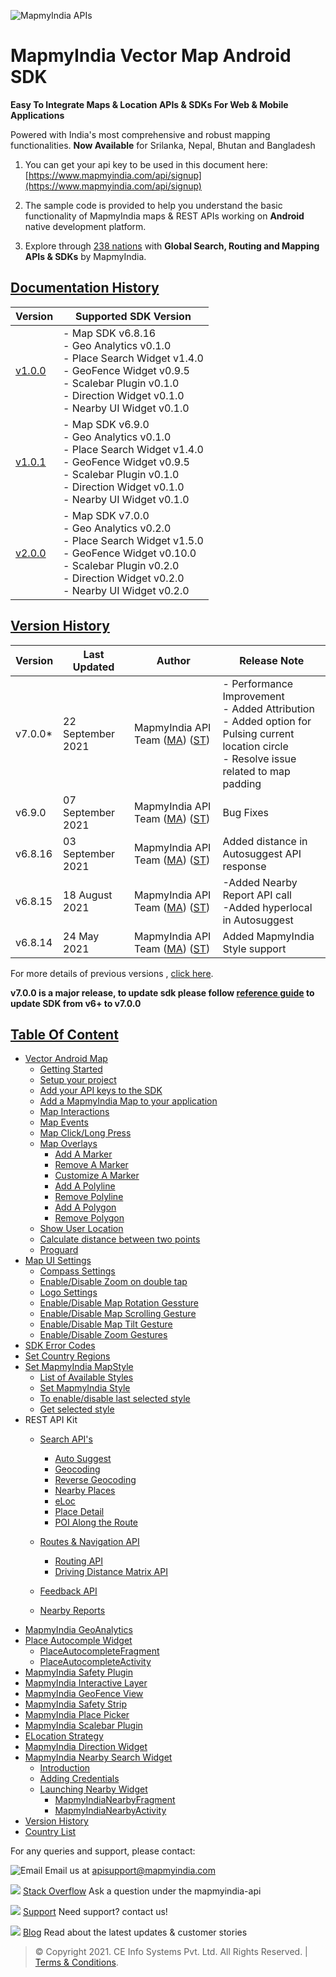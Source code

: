 

![MapmyIndia APIs](https://www.mapmyindia.com/api/img/mapmyindia-api.png)
# MapmyIndia Vector Map Android SDK

**Easy To Integrate Maps & Location APIs & SDKs For Web & Mobile Applications**

Powered with India's most comprehensive and robust mapping functionalities.
**Now Available**  for Srilanka, Nepal, Bhutan and Bangladesh

1. You can get your api key to be used in this document here: [https://www.mapmyindia.com/api/signup](https://www.mapmyindia.com/api/signup)

2. The sample code is provided to help you understand the basic functionality of MapmyIndia maps & REST APIs working on **Android** native development platform.

4. Explore through [238 nations](https://github.com/MapmyIndia/mapmyindia-rest-api/blob/master/docs/countryISO.md) with **Global Search, Routing and Mapping APIs & SDKs** by MapmyIndia.

## [Documentation History](#Documentation-History)

| Version | Supported SDK Version |
| ---- | ---- | 
| [v1.0.0](./docs/v1.0.0/README.md) | - Map SDK v6.8.16 <br/> - Geo Analytics v0.1.0 <br/> - Place Search Widget v1.4.0 <br/> - GeoFence Widget v0.9.5 <br/> - Scalebar Plugin v0.1.0 <br/> - Direction Widget v0.1.0 <br/> - Nearby UI Widget v0.1.0 |
| [v1.0.1](docs/v1.0.1/README.md) | - Map SDK v6.9.0 <br/> - Geo Analytics v0.1.0 <br/> - Place Search Widget v1.4.0 <br/> - GeoFence Widget v0.9.5 <br/> - Scalebar Plugin v0.1.0 <br/> - Direction Widget v0.1.0 <br/> - Nearby UI Widget v0.1.0 |
| [v2.0.0](docs/v2.0.0/README.md) | - Map SDK v7.0.0 <br/> - Geo Analytics v0.2.0 <br/> - Place Search Widget v1.5.0 <br/> - GeoFence Widget v0.10.0 <br/> - Scalebar Plugin v0.2.0 <br/> - Direction Widget v0.2.0 <br/> - Nearby UI Widget v0.2.0 |

## [Version History](#Version-History)


| Version | Last Updated | Author |  Release Note|
| ---- | ---- | ---- | ---- |
| v7.0.0* | 22 September 2021 | MapmyIndia API Team ([MA](https://github.com/mdakram)) ([ST](https://github.com/saksham66)) |   - Performance Improvement<br/>- Added Attribution<br/>- Added option for Pulsing current location circle<br/>- Resolve issue related to map padding |
| v6.9.0 | 07 September 2021 | MapmyIndia API Team ([MA](https://github.com/mdakram)) ([ST](https://github.com/saksham66)) |   Bug Fixes |
| v6.8.16 | 03 September 2021 | MapmyIndia API Team ([MA](https://github.com/mdakram)) ([ST](https://github.com/saksham66)) |   Added distance in Autosuggest API response |
| v6.8.15 | 18 August 2021 | MapmyIndia API Team ([MA](https://github.com/mdakram)) ([ST](https://github.com/saksham66)) |  -Added Nearby Report API call<br/>-Added hyperlocal in Autosuggest |
| v6.8.14 | 24 May 2021 | MapmyIndia API Team ([MA](https://github.com/mdakram)) ([ST](https://github.com/saksham66)) |  Added MapmyIndia Style support |


For more details of previous versions , [click here](./docs/v2.0.0/Version-History.md).

**v7.0.0 is a major release, to update sdk please follow [reference guide](./docs/v2.0.0/Reference-Guide)  to update SDK from v6+ to v7.0.0**

## [Table Of Content](#Table-Of-Content)
- [Vector Android Map](docs/v2.0.0/Getting-Started.md)
   * [Getting Started](docs/v2.0.0/Getting-Started.md#getting-started)
   * [Setup your project](docs/v2.0.0/Getting-Started.md#setup-your-project)
   * [Add your API keys to the SDK](docs/v2.0.0/Getting-Started.md#add-your-api-keys-to-the-sdk)
   * [Add a MapmyIndia Map to your application](docs/v2.0.0/Getting-Started.md#add-a-mapmyindia-map-to-your-application)
   * [Map Interactions](docs/v2.0.0/Getting-Started.md#map-interactions)
   * [Map Events](docs/v2.0.0/Getting-Started.md#map-events)
   * [Map Click/Long Press](docs/v2.0.0/Getting-Started.md#map-click-long-press)
   * [Map Overlays](docs/v2.0.0/Getting-Started.md#map-overlays)
       - [Add A Marker](docs/v2.0.0/Getting-Started.md#add-a-marker)
       - [Remove A Marker](docs/v2.0.0/Getting-Started.md#remove-a-marker)
       - [Customize A Marker](docs/v2.0.0/Getting-Started.md#customize-a-marker)
       - [Add A Polyline](docs/v2.0.0/Getting-Started.md#add-a-polyline)
       - [Remove Polyline](docs/v2.0.0/Getting-Started.md#remove-polyline)
       - [Add A Polygon](docs/v2.0.0/Getting-Started.md#add-a-polygon)
       - [Remove Polygon](docs/v2.0.0/Getting-Started.md#remove-polygon)
    * [Show User Location](docs/v2.0.0/Getting-Started.md#show-user-location)
    * [Calculate distance between two points](docs/v2.0.0/Getting-Started.md#calculate-distance-between-points)
    * [Proguard](docs/v2.0.0/Getting-Started.md#proguard)
- [Map UI Settings](./docs/v2.0.0/Map-UI-Settings.md)
   * [Compass Settings](./docs/v2.0.0/Map-UI-Settings.md#Compass-Settings)
   * [Enable/Disable Zoom on double tap](./docs/v2.0.0/Map-UI-Settings.md#Enable-disable-zoom)
   * [Logo Settings](./docs/v2.0.0/Map-UI-Settings.md/#Logo-settings)
   * [Enable/Disable Map Rotation Gessture](./docs/v2.0.0/Map-UI-Settings.md#Enable-disable-rotation)
   * [Enable/Disable Map Scrolling Gesture](./docs/v2.0.0/Map-UI-Settings.md#Enable-disable-scrolling)
   * [Enable/Disable Map Tilt Gesture](./docs/v2.0.0/Map-UI-Settings.md#Enable-disable-tilt)
   * [Enable/Disable Zoom Gestures](./docs/v2.0.0/Map-UI-Settings.md#Enable-disable-zoom-gesture)
- [SDK Error Codes](./docs/v2.0.0/SDK-Error-code.md)
- [Set Country Regions](./docs/v2.0.0/Set-Regions.md)
- [Set MapmyIndia MapStyle](./docs/v2.0.0/Map-Style.md)
  * [List of Available Styles](./docs/v2.0.0/Map-Style.md#list-of-available-styles)
  * [Set MapmyIndia Style](./docs/v2.0.0/Map-Style.md#set-mapmyindia-style)
  * [To enable/disable last selected style](./docs/v2.0.0/Map-Style.md#To-enable-last-selected-style)
  * [Get selected style](./docs/v2.0.0/Map-Style.md#get-selected-style)
- REST API Kit
   * [Search API's](./docs/v2.0.0/Search-Api.md)
      - [Auto Suggest](./docs/v2.0.0/Search-Api.md#auto-suggest)
      - [Geocoding](./docs/v2.0.0/Search-Api.md#geocoding)
      - [Reverse Geocoding](./docs/v2.0.0/Search-Api.md#reverse-geocoding)
      - [Nearby Places](./docs/v2.0.0/Search-Api.md#nearby-places)
      - [eLoc](./docs/v2.0.0/Search-Api.md#eloc)
      - [Place Detail](./docs/v2.0.0/Search-Api.md#place-detail)
      - [POI Along the Route](./docs/v2.0.0/Search-Api.md#poi-along-route)

   * [Routes & Navigation API](./docs/v2.0.0/Routing-API.md)
     - [Routing API](./docs/v2.0.0/Routing-API.md#routing-api)
     - [Driving Distance Matrix API](./docs/v2.0.0/Routing-API.md#distance-api)
  * [Feedback API](./docs/v2.0.0/Feedback.md)
  * [Nearby Reports](./docs/v2.0.0/Nearby-Report.md)
- [MapmyIndia GeoAnalytics](./docs/v2.0.0/Geoanalytics.md)
- [Place Autocomple Widget](./docs/v2.0.0/Place-Autocomplete.md)
   * [PlaceAutocompleteFragment](./docs/v2.0.0/Place-Autocomplete.md#place-autocomplete-fragment)
   * [PlaceAutocompleteActivity](./docs/v2.0.0/Place-Autocomplete.md#place-autocomplete-activity)
- [MapmyIndia Safety Plugin](./docs/v2.0.0/Safety-Plugin.md)
- [MapmyIndia Interactive Layer](./docs/v2.0.0/Interactive-Layer.md)
- [MapmyIndia GeoFence View](./docs/v2.0.0/GeoFence-View.md)
- [MapmyIndia Safety Strip](./docs/v2.0.0/Safety-Strip.md)
- [MapmyIndia Place Picker](./docs/v2.0.0/Place-Picker.md)
- [MapmyIndia Scalebar Plugin](./docs/v2.0.0/Scalebar-Plugin.md)
- [ELocation Strategy](./docs/v2.0.0/ELocation.md)
- [MapmyIndia Direction Widget](./docs/v2.0.0/Direction-Widget.md)
- [MapmyIndia Nearby Search Widget](./docs/v2.0.0/Nearby-Widget.md)
   * [Introduction](./docs/v2.0.0/Nearby-Widget.md#Introduction)
   * [Adding Credentials](./docs/v2.0.0/Nearby-Widget.md#Adding-Credentials)
   * [Launching Nearby Widget](./docs/v2.0.0/Nearby-Widget.md#Launching-Nearby-Widget)
     - [MapmyIndiaNearbyFragment](./docs/v2.0.0/Nearby-Widget.md#nearby-fragment)
     - [MapmyIndiaNearbyActivity](./docs/v2.0.0/Nearby-Widget.md#nearby-activity)
- [Version History](./docs/v2.0.0/Version-History.md)
- [Country List](https://github.com/MapmyIndia/mapmyindia-rest-api/blob/master/docs/countryISO.md)


For any queries and support, please contact:

![Email](https://www.google.com/a/cpanel/mapmyindia.co.in/images/logo.gif?service=google_gsuite)
Email us at [apisupport@mapmyindia.com](mailto:apisupport@mapmyindia.com)

![](https://www.mapmyindia.com/api/img/icons/stack-overflow.png)
[Stack Overflow](https://stackoverflow.com/questions/tagged/mapmyindia-api)
Ask a question under the mapmyindia-api

![](https://www.mapmyindia.com/api/img/icons/support.png)
[Support](https://www.mapmyindia.com/api/index.php#f_cont)
Need support? contact us!

![](https://www.mapmyindia.com/api/img/icons/blog.png)
[Blog](http://www.mapmyindia.com/blog/)
Read about the latest updates & customer stories


> © Copyright 2021. CE Info Systems Pvt. Ltd. All Rights Reserved. | [Terms & Conditions](http://www.mapmyindia.com/api/terms-&-conditions).
